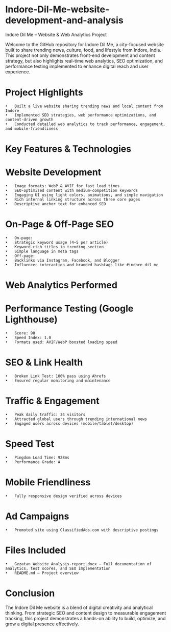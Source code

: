 # Indore-Dil-Me-website-development-and-analysis
Indore Dil Me – Website & Web Analytics Project

Welcome to the GitHub repository for Indore Dil Me, a city-focused website built to share trending news, culture, food, and lifestyle from Indore, India. This project not only demonstrates front-end development and content strategy, but also highlights real-time web analytics, SEO optimization, and performance testing implemented to enhance digital reach and user experience.


# Project Highlights
	•	Built a live website sharing trending news and local content from Indore
	•	Implemented SEO strategies, web performance optimizations, and content-driven growth
	•	Conducted detailed web analytics to track performance, engagement, and mobile-friendliness


# Key Features & Technologies

# Website Development
	•	Image formats: WebP & AVIF for fast load times
	•	SEO-optimized content with medium-competition keywords
	•	Engaging UI using light colors, animations, and simple navigation
	•	Rich internal linking structure across three core pages
	•	Descriptive anchor text for enhanced SEO

# On-Page & Off-Page SEO
	•	On-page:
	•	Strategic keyword usage (4–5 per article)
	•	Keyword-rich titles in trending section
	•	Simple language in meta tags
	•	Off-page:
	•	Backlinks via Instagram, Facebook, and Blogger
	•	Influencer interaction and branded hashtags like #indore_dil_me

# Web Analytics Performed

# Performance Testing (Google Lighthouse)
	•	Score: 98
	•	Speed Index: 1.0
	•	Formats used: AVIF/WebP boosted loading speed

# SEO & Link Health
	•	Broken Link Test: 100% pass using Ahrefs
	•	Ensured regular monitoring and maintenance

# Traffic & Engagement
	•	Peak daily traffic: 34 visitors
	•	Attracted global users through trending international news
	•	Engaged users across devices (mobile/tablet/desktop)

# Speed Test
	•	Pingdom Load Time: 928ms
	•	Performance Grade: A

# Mobile Friendliness
	•	Fully responsive design verified across devices

# Ad Campaigns
	•	Promoted site using ClassifiedAds.com with descriptive postings

# Files Included
	•	Gezatan_Website_Analysis-report.docx – Full documentation of analytics, test scores, and SEO implementation
	•	README.md – Project overview

# Conclusion

The Indore Dil Me website is a blend of digital creativity and analytical thinking. From strategic SEO and content design to measurable engagement tracking, this project demonstrates a hands-on ability to build, optimize, and grow a digital presence effectively.
